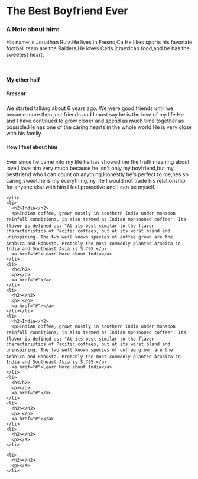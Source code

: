 <!DOCTYPE html>
<html>
<head>
  <title>Mayra Fermin</title>
  <link href="https://fonts.googleapis.com/css?family=Covered+By+Your+Grace|Raleway:100,500,600,800" rel="stylesheet">
  <link rel="stylesheet" type="text/css" href="style.css">
</head>
<body>

  <div class="header">
    <h1>The Best Boyfriend Ever</h1>
  </div>

  <div class="roasting">
    <h3>A Note about him:</h3>
    <p>His name is Jonathan Ruiz.He lives in Fresno,Ca.He likes sports his favoriate football team are the Raiders,He loves Carls jr,mexican food,and he has the sweetest heart.</p>
  <br>
      <div class="spectrum">
        <div class="green">
          <h4>My other half</h4>
          <h5>Present</h5>
          <p>We started talking about 6 years ago. We were good friends until we became more then just friends and I must say he is the love of my life.He and I have continued to grow closer and spend as much time together as possible.He has one of the caring hearts in the whole world.He is very close with his family.</p>
        </div>
        <div class="light">
          <h4>How I feel about him</h4>
          <h5></h5>
          <p>Ever since he came into my life he has showed me the truth meaning about love.I love him very much because he isn't only my boyfriend,but my bestfriend who I can count on anything.Honestly he's perfect to me,hes so caring,sweet,he is my everything,my life I would not trade his relationship for anyone else with him I feel protective and I can be myself. </p>
      
    </li>
    <li>
      <h2>India</h2>
      <p>Indian coffee, grown mostly in southern India under monsoon rainfall conditions, is also termed as Indian monsooned coffee". Its flavor is defined as: "At its best similar to the flavor characteristics of Pacific coffees, but at its worst bland and uninspiring. The two well known species of coffee grown are the Arabica and Robusta. Probably the most commonly planted Arabica in India and Southeast Asia is S.795.</p>
      <a href="#">Learn More about India</a>
    </li>
    <li>
      <h</h2>
      <p></p>
      <a href="#"</a>
    </li>
    <li>
      <h2></h2>
      <p>.</p>
      <a href="#"></a>
    </li></li>
    <li>
      <h2>India</h2>
      <p>Indian coffee, grown mostly in southern India under monsoon rainfall conditions, is also termed as Indian monsooned coffee". Its flavor is defined as: "At its best similar to the flavor characteristics of Pacific coffees, but at its worst bland and uninspiring. The two well known species of coffee grown are the Arabica and Robusta. Probably the most commonly planted Arabica in India and Southeast Asia is S.795.</p>
      <a href="#">Learn More about India</a>
    </li>
    <li>
      <h</h2>
      <p></p>
      <a href="#"</a>
    </li>
    <li>
      <h2></h2>
      <p>.</p>
      <a href="#"></a>
    </li>
    <li>
      <h2></h2>
      <p></a>
    </li>
  </ul>

</body>
</html>

    <li>
      <h2></h2>
      <p></a>
    </li>
  </ul>

</body>
</html>

